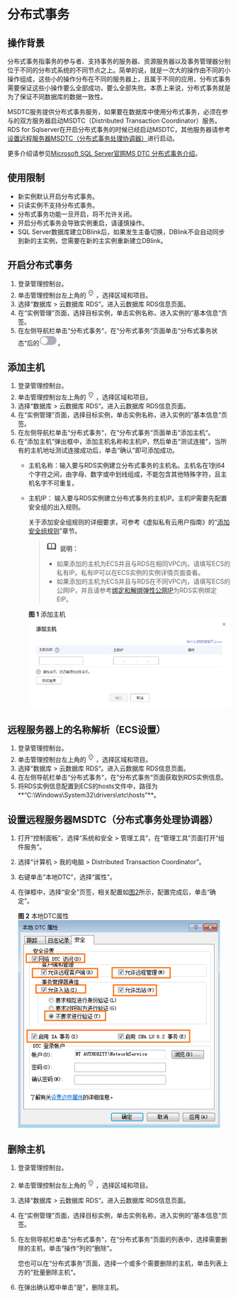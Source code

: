 # 分布式事务<a name="rds_sqlserver_01_0001"></a>

## 操作背景<a name="section54601448173815"></a>

分布式事务指事务的参与者、支持事务的服务器、资源服务器以及事务管理器分别位于不同的分布式系统的不同节点之上。简单的说，就是一次大的操作由不同的小操作组成，这些小的操作分布在不同的服务器上，且属于不同的应用，分布式事务需要保证这些小操作要么全部成功，要么全部失败。本质上来说，分布式事务就是为了保证不同数据库的数据一致性。

MSDTC服务提供分布式事务服务，如果要在数据库中使用分布式事务，必须在参与的双方服务器启动MSDTC（Distributed Transaction Coordinator）服务。RDS for Sqlserver在开启分布式事务的时候已经启动MSDTC，其他服务器请参考[设置远程服务器MSDTC（分布式事务处理协调器）](#section1923413545597)进行启动。

更多介绍请参见[Microsoft SQL Server官网MS DTC 分布式事务介绍](https://docs.microsoft.com/zh-cn/previous-versions/sql/sql-server-2008/ms190799(v=sql.100))。

## 使用限制<a name="section6764174615"></a>

-   新实例默认开启分布式事务。
-   只读实例不支持分布式事务。
-   分布式事务功能一旦开启，将不允许关闭。
-   开启分布式事务会导致实例重启，请谨慎操作。
-   SQL Server数据库建立DBlink后，如果发生主备切换，DBlink不会自动同步到新的主实例，您需要在新的主实例重新建立DBlink。

## 开启分布式事务<a name="section139571341125218"></a>

1.  登录管理控制台。
2.  单击管理控制台左上角的![](figures/Region灰色图标.png)，选择区域和项目。
3.  选择“数据库  \>  云数据库 RDS“。进入云数据库 RDS信息页面。
4.  在“实例管理”页面，选择目标实例，单击实例名称，进入实例的“基本信息“页签。
5.  在左侧导航栏单击“分布式事务“，在“分布式事务“页面单击“分布式事务状态“后的![](figures/关闭按钮.png)。

## 添加主机<a name="section18641181010407"></a>

1.  登录管理控制台。
2.  单击管理控制台左上角的![](figures/Region灰色图标.png)，选择区域和项目。
3.  选择“数据库  \>  云数据库 RDS“。进入云数据库 RDS信息页面。
4.  在“实例管理”页面，选择目标实例，单击实例名称，进入实例的“基本信息“页签。
5.  在左侧导航栏单击“分布式事务“，在“分布式事务“页面单击“添加主机“。
6.  在“添加主机”弹出框中，添加主机名称和主机IP，然后单击“测试连接”，当所有的主机地址测试连接成功后，单击“确认”即可添加成功。
    -   主机名称：输入要与RDS实例建立分布式事务的主机名。主机名在1到64个字符之间，由字母、数字或中划线组成，不能包含其他特殊字符，且主机名字不可重复。
    -   主机IP：  输入要与RDS实例建立分布式事务的主机IP。主机IP需要先配置安全组的出入规则。

        关于添加安全组规则的详细要求，可参考《虚拟私有云用户指南》的“[添加安全组规则](https://support.huaweicloud.com/usermanual-vpc/zh-cn_topic_0030969470.html)”章节。

        >![](public_sys-resources/icon-note.gif) **说明：**   
        >-   如果添加的主机为ECS并且与RDS在相同VPC内，请填写ECS的私有IP。私有IP可以在ECS实例的实例详情页面查看。  
        >-   如果添加的主机为ECS并且与RDS在不同VPC内，请填写ECS的公网IP，并且请参考[绑定和解绑弹性公网IP](绑定和解绑弹性公网IP（SQL-Server）.md)为RDS实例绑定EIP。  

        **图 1**  添加主机<a name="fig19418757942"></a>  
        ![](figures/添加主机.png "添加主机")



## 远程服务器上的名称解析（ECS设置）<a name="section1592310510438"></a>

1.  登录管理控制台。
2.  单击管理控制台左上角的![](figures/Region灰色图标.png)，选择区域和项目。
3.  选择“数据库  \>  云数据库 RDS“。进入云数据库 RDS信息页面。
4.  在左侧导航栏单击“分布式事务“，在“分布式事务“页面获取到RDS实例信息。
5.  将RDS实例信息配置到ECS的hosts文件中，路径为**“C:\\Windows\\System32\\drivers\\etc\\hosts”**。

## 设置远程服务器MSDTC（分布式事务处理协调器）<a name="section1923413545597"></a>

1.  打开“控制面板”，选择“系统和安全 \> 管理工具”，在“管理工具”页面打开“组件服务”。
2.  选择“计算机 \> 我的电脑 \> Distributed Transaction Coordinator”。
3.  右键单击“本地DTC”，选择“属性”。
4.  在弹框中，选择“安全”页签，相关配置如[图2](#fig569033416215)所示，配置完成后，单击“确定”。

    **图 2**  本地DTC属性<a name="fig569033416215"></a>  
    ![](figures/本地DTC属性.png "本地DTC属性")


## 删除主机<a name="section1099104116544"></a>

1.  登录管理控制台。
2.  单击管理控制台左上角的![](figures/Region灰色图标.png)，选择区域和项目。
3.  选择“数据库  \>  云数据库 RDS“。进入云数据库 RDS信息页面。
4.  在“实例管理”页面，选择目标实例，单击实例名称，进入实例的“基本信息“页签。
5.  在左侧导航栏单击“分布式事务“，在“分布式事务“页面的列表中，选择需要删除的主机，单击“操作“列的“删除”。

    您也可以在“分布式事务“页面，选择一个或多个需要删除的主机，单击列表上方的“批量删除主机“。

6.  在弹出确认框中单击“是”，删除主机。

